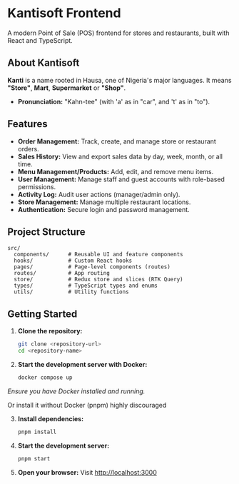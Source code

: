 # Kantisoft Frontend

A modern Point of Sale (POS) frontend for stores and restaurants, built with React and TypeScript.

## About Kantisoft

**Kanti** is a name rooted in Hausa, one of Nigeria's major languages. It means **"Store"**, **Mart**, **Supermarket**
or **"Shop"**.

- **Pronunciation:** "Kahn-tee" (with 'a' as in "car", and 't' as in "to").

## Features

- **Order Management:** Track, create, and manage store or restaurant orders.
- **Sales History:** View and export sales data by day, week, month, or all time.
- **Menu Management/Products:** Add, edit, and remove menu items.
- **User Management:** Manage staff and guest accounts with role-based permissions.
- **Activity Log:** Audit user actions (manager/admin only).
- **Store Management:** Manage multiple restaurant locations.
- **Authentication:** Secure login and password management.

## Project Structure

```
src/
  components/      # Reusable UI and feature components
  hooks/           # Custom React hooks
  pages/           # Page-level components (routes)
  routes/          # App routing
  store/           # Redux store and slices (RTK Query)
  types/           # TypeScript types and enums
  utils/           # Utility functions
```

## Getting Started

1. **Clone the repository:**

    ```bash
    git clone <repository-url>
    cd <repository-name>
    ```

2. **Start the development server with Docker:**

    ```bash
    docker compose up
    ```
*Ensure you have Docker installed and running.*

Or install it without Docker (pnpm) highly discouraged

3. **Install dependencies:**

    ```bash
    pnpm install
    ```

4. **Start the development server:**

    ```bash
    pnpm start
    ```

4. **Open your browser:**
   Visit [http://localhost:3000](http://localhost:3000)

<!-- ## Contributing

Contributions are welcome! Please open an issue or submit a pull request.

## License

MIT License -->
